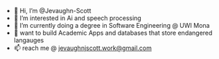 - 👋 Hi, I’m @Jevaughn-Scott
- 👀 I’m interested in  Ai and speech processing
- 🌱 I’m currently doing a degree in Software Engineering @ UWI Mona
- 💞️ want to build Academic Apps and databases that store endangered langauges
- 📫 reach me @ jevaughnjscott.work@gmail.com

<!---
Jayous-Scott/Jayous-Scott is a ✨ special ✨ repository because its `README.md` (this file) appears on your GitHub profile.
You can click the Preview link to take a look at your changes.
--->
